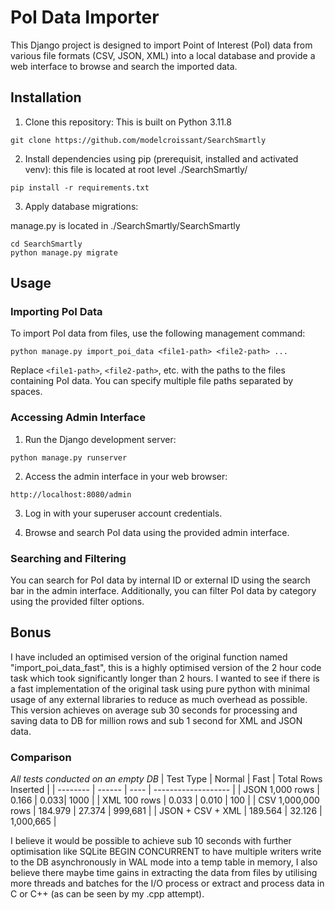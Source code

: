 # PoI Data Importer

This Django project is designed to import Point of Interest (PoI) data from various file formats (CSV, JSON, XML) into a local database and provide a web interface to browse and search the imported data.

## Installation

1. Clone this repository:
This is built on Python 3.11.8
```
git clone https://github.com/modelcroissant/SearchSmartly
```

2. Install dependencies using pip (prerequisit, installed and activated venv):
this file is located at root level ./SearchSmartly/
```
pip install -r requirements.txt
```

3. Apply database migrations:
   
manage.py is located in ./SearchSmartly/SearchSmartly
```
cd SearchSmartly
python manage.py migrate
```

## Usage

### Importing PoI Data

To import PoI data from files, use the following management command:

```
python manage.py import_poi_data <file1-path> <file2-path> ...
```

Replace `<file1-path>`, `<file2-path>`, etc. with the paths to the files containing PoI data. You can specify multiple file paths separated by spaces.

### Accessing Admin Interface

1. Run the Django development server:

```
python manage.py runserver
```

2. Access the admin interface in your web browser:

```
http://localhost:8080/admin
```

3. Log in with your superuser account credentials.

4. Browse and search PoI data using the provided admin interface.

### Searching and Filtering

You can search for PoI data by internal ID or external ID using the search bar in the admin interface. Additionally, you can filter PoI data by category using the provided filter options.

## Bonus
I have included an optimised version of the original function named "import_poi_data_fast", this is a highly optimised version of the 2 hour code task which took significantly longer than 2 hours. 
I wanted to see if there is a fast implementation of the original task using pure python with minimal usage of any external libraries to reduce as much overhead as possible.
This version achieves on average sub 30 seconds for processing and saving data to DB for million rows and sub 1 second for XML and JSON data.
### Comparison
*All tests conducted on an empty DB*
| Test Type | Normal | Fast | Total Rows Inserted |
| --------  | ------ | ---- | ------------------- |
| JSON 1,000 rows | 0.166 | 0.033| 1000 |
| XML 100 rows | 0.033 | 0.010 | 100 |
| CSV 1,000,000 rows | 184.979 | 27.374 | 999,681 |
| JSON + CSV + XML | 189.564 | 32.126 | 1,000,665 |

I believe it would be possible to achieve sub 10 seconds with further optimisation like SQLite BEGIN CONCURRENT to have multiple writers write to the DB asynchronously in WAL mode into a temp table in memory, I also believe there maybe time gains in extracting the data from files by utilising more threads and batches for the I/O process or extract and process data in C or C++ (as can be seen by my .cpp attempt).
